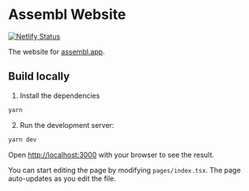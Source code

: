 # Assembl Website

[![Netlify Status](https://api.netlify.com/api/v1/badges/0056881e-c76d-4c3c-8591-8cc259c222b4/deploy-status)](https://app.netlify.com/sites/serene-croquembouche-5d6f84/deploys)

The website for [assembl.app](https://assembl.app).

## Build locally

1. Install the dependencies

```bash
yarn
```

2. Run the development server:

```bash
yarn dev
```

Open [http://localhost:3000](http://localhost:3000) with your browser to see the
result.

You can start editing the page by modifying `pages/index.tsx`. The page
auto-updates as you edit the file.
